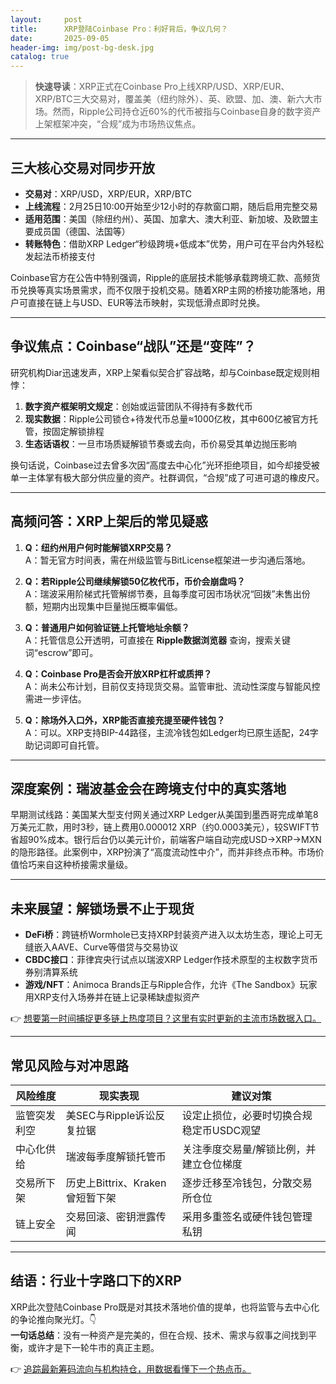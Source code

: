 ```yaml
---
layout:     post
title:      XRP登陆Coinbase Pro：利好背后，争议几何？
date:       2025-09-05
header-img: img/post-bg-desk.jpg
catalog: true
---
```


> **快速导读**：XRP正式在Coinbase Pro上线XRP/USD、XRP/EUR、XRP/BTC三大交易对，覆盖美（纽约除外）、英、欧盟、加、澳、新六大市场。然而，Ripple公司持仓近60%的代币被指与Coinbase自身的数字资产上架框架冲突，“合规”成为市场热议焦点。

---

## 三大核心交易对同步开放
- **交易对**：XRP/USD，XRP/EUR，XRP/BTC  
- **上线流程**：2月25日10:00开始至少12小时的存款窗口期，随后启用完整交易  
- **适用范围**：美国（除纽约州）、英国、加拿大、澳大利亚、新加坡、及欧盟主要成员国（德国、法国等）  
- **转账特色**：借助XRP Ledger“秒级跨境+低成本”优势，用户可在平台内外轻松发起法币桥接支付  

Coinbase官方在公告中特别强调，Ripple的底层技术能够承载跨境汇款、高频货币兑换等真实场景需求，而不仅限于投机交易。随着XRP主网的桥接功能落地，用户可直接在链上与USD、EUR等法币映射，实现低滑点即时兑换。

---

## 争议焦点：Coinbase“战队”还是“变阵”？

研究机构Diar迅速发声，XRP上架看似契合扩容战略，却与Coinbase既定规则相悖：

1. **数字资产框架明文规定**：创始或运营团队不得持有多数代币  
2. **现实数据**：Ripple公司锁仓+待发代币总量≈1000亿枚，其中600亿被官方托管，按固定解锁排程  
3. **生态话语权**：一旦市场质疑解锁节奏或去向，币价易受其单边抛压影响  

换句话说，Coinbase过去曾多次因“高度去中心化”光环拒绝项目，如今却接受被单一主体掌有极大部分供应量的资产。社群调侃，“合规”成了可进可退的橡皮尺。

---

## 高频问答：XRP上架后的常见疑惑
1. **Q：纽约州用户何时能解锁XRP交易？**  
   A：暂无官方时间表，需在州级监管与BitLicense框架进一步沟通后落地。

2. **Q：若Ripple公司继续解锁50亿枚代币，币价会崩盘吗？**  
   A：瑞波采用阶梯式托管解绑节奏，且每季度可因市场状况“回拨”未售出份额，短期内出现集中巨量抛压概率偏低。

3. **Q：普通用户如何验证链上托管地址余额？**  
   A：托管信息公开透明，可直接在 **Ripple数据浏览器** 查询，搜索关键词“escrow”即可。

4. **Q：Coinbase Pro是否会开放XRP杠杆或质押？**  
   A：尚未公布计划，目前仅支持现货交易。监管审批、流动性深度与智能风控需进一步评估。

5. **Q：除场外入口外，XRP能否直接充提至硬件钱包？**  
   A：可以。XRP支持BIP-44路径，主流冷钱包如Ledger均已原生适配，24字助记词即可自托管。

---

## 深度案例：瑞波基金会在跨境支付中的真实落地  
早期测试线路：美国某大型支付网关通过XRP Ledger从美国到墨西哥完成单笔8万美元汇款，用时3秒，链上费用0.000012 XRP（约0.0003美元），较SWIFT节省超90%成本。银行后台仍以美元计价，前端客户端自动完成USD→XRP→MXN的隐形路径。此案例中，XRP扮演了“高度流动性中介”，而并非终点币种。市场价值恰巧来自这种桥接需求量级。

---

## 未来展望：解锁场景不止于现货

- **DeFi桥**：跨链桥Wormhole已支持XRP封装资产进入以太坊生态，理论上可无缝嵌入AAVE、Curve等借贷与交易协议  
- **CBDC接口**：菲律宾央行试点以瑞波XRP Ledger作技术原型的主权数字货币券别清算系统  
- **游戏/NFT**：Animoca Brands正与Ripple合作，允许《The Sandbox》玩家用XRP支付入场券并在链上记录稀缺虚拟资产  

👉 [想要第一时间捕捉更多链上热度项目？这里有实时更新的主流市场数据入口。](https://okxdog.com/)

---

## 常见风险与对冲思路

| 风险维度       | 现实表现                                   | 建议对策                                     |
|----------------|--------------------------------------------|----------------------------------------------|
| 监管突发利空   | 美SEC与Ripple诉讼反复拉锯                  | 设定止损位，必要时切换合规稳定币USDC观望   |
| 中心化供给     | 瑞波每季度解锁托管币                       | 关注季度交易量/解锁比例，并建立仓位梯度   |
| 交易所下架     | 历史上Bittrix、Kraken曾短暂下架         | 逐步迁移至冷钱包，分散交易所仓位             |
| 链上安全       | 交易回滚、密钥泄露传闻                     | 采用多重签名或硬件钱包管理私钥               |

---

## 结语：行业十字路口下的XRP
XRP此次登陆Coinbase Pro既是对其技术落地价值的提单，也将监管与去中心化的争论推向聚光灯。👇  
**一句话总结**：没有一种资产是完美的，但在合规、技术、需求与叙事之间找到平衡，或许才是下一轮牛市的真正主题。

👉 [追踪最新筹码流向与机构持仓，用数据看懂下一个热点币。](https://okxdog.com/)
